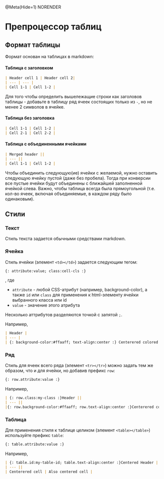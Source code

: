 @Meta(Hide=1) NORENDER

# Препроцессор таблиц

## Формат таблицы

Формат основан на таблицах в markdown:

#### Таблица с заголовком

```md
| Header cell 1 | Header cell 2|
| --- | --- |
| Cell 1-1 | Cell 1-2 |
```

Для того чтобы определить вышележащие строки как заголовов таблицы - добавьте в таблицу ряд ячеек состоящих только из `-`, но не менее 2 символов в ячейке.

#### Таблица без заголовка

```md
| Cell 1-1 | Cell 1-2 |
| Cell 2-1 | Cell 2-2 |
```

#### Таблица с объединенными ячейками

```md
| Merged header ||
| --- ||
| Cell 1-1 | Cell 1-2 |
```

Чтобы объединить следующую(ие) ячейки с желаемой, нужно оставить следующую ячейку пустой (даже без пробела). Тогда при конверсии все пустые ячейки будут объединены с ближайшей заполненной ячейкой слева.
Важно, чтобы таблица всегда была прямоугольной (т.е. кол-во ячеек, включая объединяемые, в каждом ряду было одинаковым).

## Стили

### Текст

Стиль текста задается обычными средствами markdown.

### Ячейка

Стиль ячейки (элемент `<td></td>`) задается следующим тегом:

```md
{: attribute:value; class:cell-cls :}
```

, где

* `attribute` - любой CSS-атрибут (например, background-color), а также `id` или `class` для применения к html-элементу ячейки выбранного класса или id
* `value` - значение этого атрибута

Несколько аттрибутов разделяются точкой с запятой `;`.

Например,

```md
| Header |
| --- |
| {: background-color:#ffaaff; text-align:center :} Centerered colored cell |
```

### Ряд

Стиль для ячеек всего ряда (элемент `<tr></tr>`) можно задать тем же образом, что и для ячейки, но добавив префикс `row`:

```md
{: row.attribute:value :}
```

Например,

```md
| {: row.class:my-class :}Header ||
| --- ||
|{: row.background-color:#ffaaff; row.text-align:center :}Centerered colored cell | Also colored and centered |
```

### Таблица

Для применения стиля к таблице целиком (элемент `<table></table>`) используйте префикс `table`:

```md
{: table.attribute:value :}
```

Например,

```md
| {: table.id:my-table-id; table.text-align:center :}Centered Header ||
| --- ||
| Centerered cell | Also centered cell |
```
